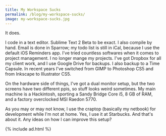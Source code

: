 ```yaml
---
title: My Workspace Sucks
permalink: /blog/my-workspace-sucks/
image: my-workspace-sucks.jpg
---
```


It does.

I code in a text editor. Sublime Text 2 Beta to be exact. I also compile by hand. Email is done in Sparrow; my todo list is still in iCal, because I use the default iOS Reminders app. I've tried countless softwares when it comes to project management. I no longer mange my projects. I've got Dropbox for all my client work, and I use Google Drive for backups. I also backup to a Time Capsule. In recent years I've switched from GIMP to Photoshop CS5 and from Inkscape to Illustrator CS5.

On the hardware side of things, I've got a dual monitor setup, but the two screens have two different ppis, so stuff looks weird sometimes. My main machine is a Hackintosh, sporting a Sandy Bridge Core i5, 8 GB of RAM, and a factory overclocked MSI Raedon 5770.

As you may or may not know, I use the craptop (basically my netbook) for development while I'm not at home. Yes, I use it at Starbucks. And that's about it. Any ideas on how I can improve this setup?

{% include ad.html %}
